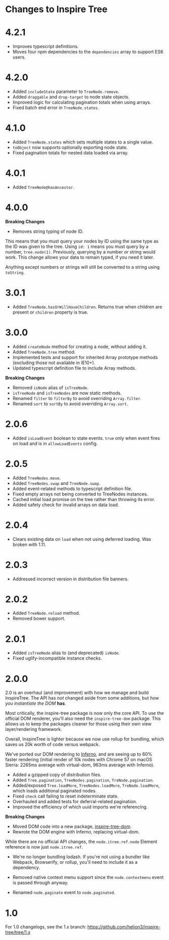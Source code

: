 # Changes to Inspire Tree

# 4.2.1

- Improves typescript definitions.
- Moves four npm dependencies to the `dependencies` array to support ES6 users.

# 4.2.0

- Added `includeState` parameter to `TreeNode.remove`.
- Added `draggable` and `drop-target` to node state objects.
- Improved logic for calculating pagination totals when using arrays.
- Fixed batch end error in `TreeNode.states`.

# 4.1.0

- Added `TreeNode.states` which sets multiple states to a single value.
- `toObject` now supports optionally exporting node state.
- Fixed pagination totals for nested data loaded via array.

# 4.0.1

- Added `TreeNode@hasAncestor`.

# 4.0.0

**Breaking Changes**

- Removes string typing of node ID.

This means that you must query your nodes by ID using the same type as the ID was given to the tree.
Using `id: 1` means you must query by a number, `tree.node(1)`. Previously, querying by a number *or* string
would work. This change allows your data to remain typed, if you need it later.

Anything except numbers or strings will still be converted to a string using `toString`.

# 3.0.1

- Added `TreeNode.hasOrWillHaveChildren`. Returns true when children are present or `children` property is true.

# 3.0.0

- Added `createNode` method for creating a node, without adding it.
- Added `TreeNode.tree` method.
- Implemented tests and support for inherited Array prototype methods (excluding those not available in IE10+).
- Updated typescript definition file to include Array methods.

**Breaking Changes**

- Removed `isNode` alias of `isTreeNode`.
- `isTreeNode` and `isTreeNodes` are now static methods.
- Renamed `filter` to `filterBy` to avoid overriding `Array.filter`.
- Renamed `sort` to `sortBy` to avoid overriding `Array.sort`.

# 2.0.6

- Added `isLoadEvent` boolean to state events. `true` only when event fires on load and is in `allowLoadEvents` config.

# 2.0.5

- Added `TreeNodes.move`.
- Added `TreeNodes.swap` and `TreeNode.swap`.
- Added event-related methods to typescript definition file.
- Fixed empty arrays not being converted to TreeNodes instances.
- Cached initial load promise on the tree rather than throwing its error.
- Added safety check for invalid arrays on data load.

# 2.0.4

- Clears existing data on `load` when not using deferred loading. Was broken with 1.11.

# 2.0.3

- Addressed incorrect version in distribution file banners.

# 2.0.2

- Added `TreeNode.reload` method.
- Removed bower support.

# 2.0.1

- Added `isTreeNode` alias to (and deprecated) `isNode`.
- Fixed uglify-incompatible instance checks.

# 2.0.0

2.0 is an overhaul (and improvement) with how we manage and build InspireTree. The API has *not* changed aside from some
additions, but *how you instantiate the DOM* **has**.

Most critically, the inspire-tree package is now only the core API. To use the official DOM renderer,
you'll also need the `inspire-tree-dom` package. This allows us to keep the packages cleaner for those
using their own view layer/rendering framework.

Overall, InspireTree is lighter because we now use rollup for bundling, which saves us 20k worth of code versus webpack.

We've ported our DOM rendering to [Inferno](https://infernojs.org/), and are seeing up to 60% faster rendering
(initial render of 10k nodes with Chrome 57 on macOS Sierra: 2265ms average with virtual-dom, 963ms average with Inferno).

- Added a gzipped copy of distribution files.
- Added `Tree.pagination`, `TreeNodes.pagination`, `TreNode.pagination`.
- Added/exposed `Tree.loadMore`, `TreeNodes.loadMore`, `TreNode.loadMore`, which loads additional paginated nodes.
- Fixed `check` call failing to reset indeterminate state.
- Overhauled and added tests for deferral-related pagination.
- Improved the efficiency of which uuid imports we're referencing.

**Breaking Changes**

- Moved DOM code into a new package, [inspire-tree-dom](https://github.com/helion3/inspire-tree-dom).
- Rewrote the DOM engine with Inferno, replacing virtual-dom.

While there are no official API changes, the `node.itree.ref.node` Element reference is now just `node.itree.ref`.

- We're no longer bundling lodash. If you're not using a bundler like Webpack, Browserify, or rollup,
you'll need to include it as a dependency.

- Removed native context menu support since the `node.contextmenu` event is passed through anyway.
- Renamed `node.paginate` event to `node.paginated`.

# 1.0

For 1.0 changelogs, see the 1.x branch: https://github.com/helion3/inspire-tree/tree/1.x
